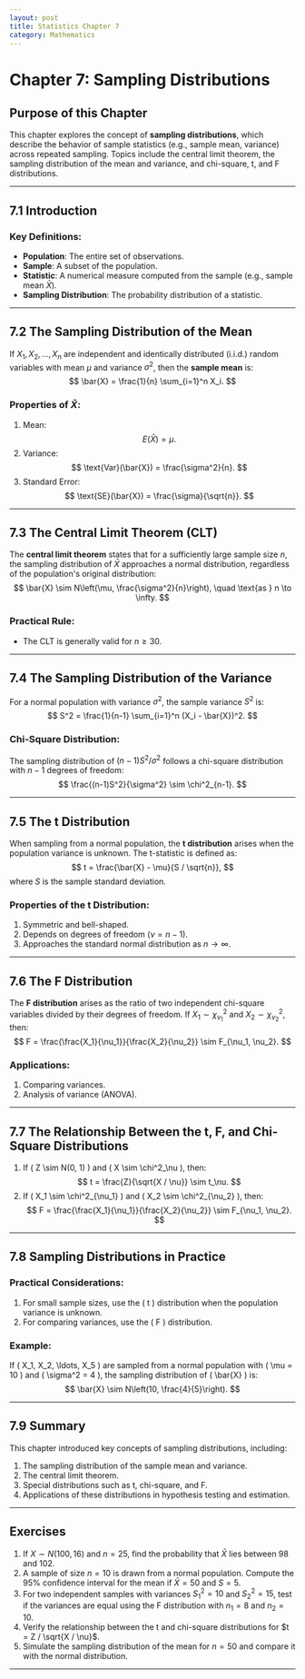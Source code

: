 ```yaml
---
layout: post
title: Statistics Chapter 7
category: Mathematics
---
```


# Chapter 7: Sampling Distributions

## Purpose of this Chapter
This chapter explores the concept of **sampling distributions**, which describe the behavior of sample statistics (e.g., sample mean, variance) across repeated sampling. Topics include the central limit theorem, the sampling distribution of the mean and variance, and chi-square, t, and F distributions.

---

## 7.1 Introduction

### Key Definitions:
- **Population**: The entire set of observations.
- **Sample**: A subset of the population.
- **Statistic**: A numerical measure computed from the sample (e.g., sample mean $\bar{X}$).
- **Sampling Distribution**: The probability distribution of a statistic.

---

## 7.2 The Sampling Distribution of the Mean

If $X_1, X_2, \ldots, X_n$ are independent and identically distributed (i.i.d.) random variables with mean $\mu$ and variance $\sigma^2$, then the **sample mean** is:
$$
\bar{X} = \frac{1}{n} \sum_{i=1}^n X_i.
$$

### Properties of $\bar{X}$:
1. Mean:
   $$
   E(\bar{X}) = \mu.
   $$
2. Variance:
   $$
   \text{Var}(\bar{X}) = \frac{\sigma^2}{n}.
   $$
3. Standard Error:
   $$
   \text{SE}(\bar{X}) = \frac{\sigma}{\sqrt{n}}.
   $$

---

## 7.3 The Central Limit Theorem (CLT)

The **central limit theorem** states that for a sufficiently large sample size $n$, the sampling distribution of $\bar{X}$ approaches a normal distribution, regardless of the population's original distribution:
$$
\bar{X} \sim N\left(\mu, \frac{\sigma^2}{n}\right), \quad \text{as } n \to \infty.
$$

### Practical Rule:
- The CLT is generally valid for $n \geq 30$.

---

## 7.4 The Sampling Distribution of the Variance

For a normal population with variance $\sigma^2$, the sample variance $S^2$ is:
$$
S^2 = \frac{1}{n-1} \sum_{i=1}^n (X_i - \bar{X})^2.
$$

### Chi-Square Distribution:
The sampling distribution of $(n-1)S^2/\sigma^2$ follows a chi-square distribution with $n-1$ degrees of freedom:
$$
\frac{(n-1)S^2}{\sigma^2} \sim \chi^2_{n-1}.
$$

---

## 7.5 The t Distribution

When sampling from a normal population, the **t distribution** arises when the population variance is unknown. The t-statistic is defined as:
$$
t = \frac{\bar{X} - \mu}{S / \sqrt{n}},
$$
where $S$ is the sample standard deviation.

### Properties of the t Distribution:
1. Symmetric and bell-shaped.
2. Depends on degrees of freedom ($\nu = n-1$).
3. Approaches the standard normal distribution as $n \to \infty$.

---

## 7.6 The F Distribution

The **F distribution** arises as the ratio of two independent chi-square variables divided by their degrees of freedom. If $X_1 \sim \chi^2_{\nu_1}$ and $X_2 \sim \chi^2_{\nu_2}$, then:
$$
F = \frac{\frac{X_1}{\nu_1}}{\frac{X_2}{\nu_2}} \sim F_{\nu_1, \nu_2}.
$$

### Applications:
1. Comparing variances.
2. Analysis of variance (ANOVA).

---

## 7.7 The Relationship Between the t, F, and Chi-Square Distributions

1. If \( Z \sim N(0, 1) \) and \( X \sim \chi^2_\nu \), then:
   $$
   t = \frac{Z}{\sqrt{X / \nu}} \sim t_\nu.
   $$
2. If \( X_1 \sim \chi^2_{\nu_1} \) and \( X_2 \sim \chi^2_{\nu_2} \), then:
   $$
   F = \frac{\frac{X_1}{\nu_1}}{\frac{X_2}{\nu_2}} \sim F_{\nu_1, \nu_2}.
   $$

---

## 7.8 Sampling Distributions in Practice

### Practical Considerations:
1. For small sample sizes, use the \( t \) distribution when the population variance is unknown.
2. For comparing variances, use the \( F \) distribution.

### Example:
If \( X_1, X_2, \ldots, X_5 \) are sampled from a normal population with \( \mu = 10 \) and \( \sigma^2 = 4 \), the sampling distribution of \( \bar{X} \) is:
$$
\bar{X} \sim N\left(10, \frac{4}{5}\right).
$$

---

## 7.9 Summary

This chapter introduced key concepts of sampling distributions, including:
1. The sampling distribution of the sample mean and variance.
2. The central limit theorem.
3. Special distributions such as t, chi-square, and F.
4. Applications of these distributions in hypothesis testing and estimation.

---

## Exercises

1. If $X \sim N(100, 16)$ and $n = 25$, find the probability that $\bar{X}$ lies between 98 and 102.
2. A sample of size $n = 10$ is drawn from a normal population. Compute the 95% confidence interval for the mean if $\bar{X} = 50$ and $S = 5$.
3. For two independent samples with variances $S_1^2 = 10$ and $S_2^2 = 15$, test if the variances are equal using the F distribution with $n_1 = 8$ and $n_2 = 10$.
4. Verify the relationship between the t and chi-square distributions for $t = Z / \sqrt{X / \nu}$.
5. Simulate the sampling distribution of the mean for $n = 50$ and compare it with the normal distribution.

---